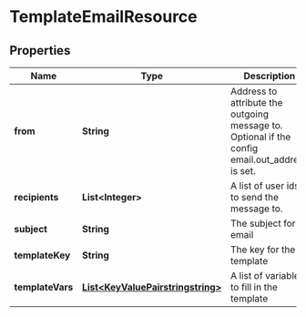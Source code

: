 
# TemplateEmailResource

## Properties
Name | Type | Description | Notes
------------ | ------------- | ------------- | -------------
**from** | **String** | Address to attribute the outgoing message to. Optional if the config email.out_address is set. |  [optional]
**recipients** | **List&lt;Integer&gt;** | A list of user ids to send the message to. | 
**subject** | **String** | The subject for email |  [optional]
**templateKey** | **String** | The key for the template | 
**templateVars** | [**List&lt;KeyValuePairstringstring&gt;**](KeyValuePairstringstring.md) | A list of variables to fill in the template |  [optional]



